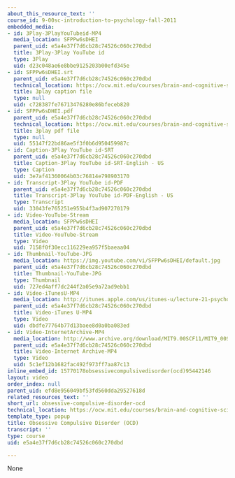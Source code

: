```yaml
---
about_this_resource_text: ''
course_id: 9-00sc-introduction-to-psychology-fall-2011
embedded_media:
- id: 3Play-3PlayYouTubeid-MP4
  media_location: SFPPw6sDHEI
  parent_uid: e5a4e37f7d6cb28c74526c060c270dbd
  title: 3Play-3Play YouTube id
  type: 3Play
  uid: d23c048ae6e8bbe9125203b00efd345e
- id: SFPPw6sDHEI.srt
  parent_uid: e5a4e37f7d6cb28c74526c060c270dbd
  technical_location: https://ocw.mit.edu/courses/brain-and-cognitive-sciences/9-00sc-introduction-to-psychology-fall-2011/psychopathology-ii/obsessive-compulsive-disorder-ocd/SFPPw6sDHEI.srt
  title: 3play caption file
  type: null
  uid: c728387fe76713476280e86bfeceb820
- id: SFPPw6sDHEI.pdf
  parent_uid: e5a4e37f7d6cb28c74526c060c270dbd
  technical_location: https://ocw.mit.edu/courses/brain-and-cognitive-sciences/9-00sc-introduction-to-psychology-fall-2011/psychopathology-ii/obsessive-compulsive-disorder-ocd/SFPPw6sDHEI.pdf
  title: 3play pdf file
  type: null
  uid: 55147f22bd86ae5f3f0b6d950459987c
- id: Caption-3Play YouTube id-SRT
  parent_uid: e5a4e37f7d6cb28c74526c060c270dbd
  title: Caption-3Play YouTube id-SRT-English - US
  type: Caption
  uid: 3e7af41360064b03c76814e798903170
- id: Transcript-3Play YouTube id-PDF
  parent_uid: e5a4e37f7d6cb28c74526c060c270dbd
  title: Transcript-3Play YouTube id-PDF-English - US
  type: Transcript
  uid: 33043fe765251e955b4f3ad907270179
- id: Video-YouTube-Stream
  media_location: SFPPw6sDHEI
  parent_uid: e5a4e37f7d6cb28c74526c060c270dbd
  title: Video-YouTube-Stream
  type: Video
  uid: 7158f0f30ecc116229ea957f5baeaa04
- id: Thumbnail-YouTube-JPG
  media_location: https://img.youtube.com/vi/SFPPw6sDHEI/default.jpg
  parent_uid: e5a4e37f7d6cb28c74526c060c270dbd
  title: Thumbnail-YouTube-JPG
  type: Thumbnail
  uid: 727ed4aff7dc244f2a05e9a72ad9ebb1
- id: Video-iTunesU-MP4
  media_location: http://itunes.apple.com/us/itunes-u/lecture-21-psychopathology/id501335817?i=111090563
  parent_uid: e5a4e37f7d6cb28c74526c060c270dbd
  title: Video-iTunes U-MP4
  type: Video
  uid: dbdfe77764b77d13baee8d0a0ba083ed
- id: Video-InternetArchive-MP4
  media_location: http://www.archive.org/download/MIT9.00SCF11/MIT9_00SCF11_lec21_300k.mp4
  parent_uid: e5a4e37f7d6cb28c74526c060c270dbd
  title: Video-Internet Archive-MP4
  type: Video
  uid: 5c1ef12b1682fac492f973ff7aa87c13
inline_embed_id: 15770178obsessivecompulsivedisorder(ocd)95442146
layout: video
order_index: null
parent_uid: efd8e956049bf53fd560dda29527618d
related_resources_text: ''
short_url: obsessive-compulsive-disorder-ocd
technical_location: https://ocw.mit.edu/courses/brain-and-cognitive-sciences/9-00sc-introduction-to-psychology-fall-2011/psychopathology-ii/obsessive-compulsive-disorder-ocd
template_type: popup
title: Obsessive Compulsive Disorder (OCD)
transcript: ''
type: course
uid: e5a4e37f7d6cb28c74526c060c270dbd

---
```

None
